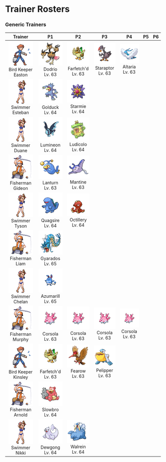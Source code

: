 # Trainer Rosters

### Generic Trainers

| Trainer | P1 | P2 | P3 | P4 | P5 | P6 |
|:-------:|:--:|:--:|:--:|:--:|:--:|:--:|
| ![Bird Keeper Easton](../../assets/trainers/bird_keeper.png "Bird Keeper Easton")<br>Bird Keeper Easton | ![Dodrio](../../assets/sprites/dodrio/front.gif "Dodrio")<br>Dodrio<br>Lv. 63 | ![Farfetch'd](../../assets/sprites/farfetchd/front.gif "Farfetch'd")<br>Farfetch'd<br>Lv. 63 | ![Staraptor](../../assets/sprites/staraptor/front.gif "Staraptor")<br>Staraptor<br>Lv. 63 | ![Altaria](../../assets/sprites/altaria/front.gif "Altaria")<br>Altaria<br>Lv. 63 |
| ![Swimmer Esteban](../../assets/trainers/swimmer.png "Swimmer Esteban")<br>Swimmer Esteban | ![Golduck](../../assets/sprites/golduck/front.gif "Golduck")<br>Golduck<br>Lv. 64 | ![Starmie](../../assets/sprites/starmie/front.gif "Starmie")<br>Starmie<br>Lv. 64 |
| ![Swimmer Duane](../../assets/trainers/swimmer.png "Swimmer Duane")<br>Swimmer Duane | ![Lumineon](../../assets/sprites/lumineon/front.gif "Lumineon")<br>Lumineon<br>Lv. 64 | ![Ludicolo](../../assets/sprites/ludicolo/front.gif "Ludicolo")<br>Ludicolo<br>Lv. 64 |
| ![Fisherman Gideon](../../assets/trainers/fisherman.png "Fisherman Gideon")<br>Fisherman Gideon | ![Lanturn](../../assets/sprites/lanturn/front.gif "Lanturn")<br>Lanturn<br>Lv. 63 | ![Mantine](../../assets/sprites/mantine/front.gif "Mantine")<br>Mantine<br>Lv. 63 |
| ![Swimmer Tyson](../../assets/trainers/swimmer.png "Swimmer Tyson")<br>Swimmer Tyson | ![Quagsire](../../assets/sprites/quagsire/front.gif "Quagsire")<br>Quagsire<br>Lv. 64 | ![Octillery](../../assets/sprites/octillery/front.gif "Octillery")<br>Octillery<br>Lv. 64 |
| ![Fisherman Liam](../../assets/trainers/fisherman.png "Fisherman Liam")<br>Fisherman Liam | ![Gyarados](../../assets/sprites/gyarados/front.gif "Gyarados")<br>Gyarados<br>Lv. 65 |
| ![Swimmer Chelan](../../assets/trainers/swimmer.png "Swimmer Chelan")<br>Swimmer Chelan | ![Azumarill](../../assets/sprites/azumarill/front.gif "Azumarill")<br>Azumarill<br>Lv. 65 |
| ![Fisherman Murphy](../../assets/trainers/fisherman.png "Fisherman Murphy")<br>Fisherman Murphy | ![Corsola](../../assets/sprites/corsola/front.gif "Corsola")<br>Corsola<br>Lv. 63 | ![Corsola](../../assets/sprites/corsola/front.gif "Corsola")<br>Corsola<br>Lv. 63 | ![Corsola](../../assets/sprites/corsola/front.gif "Corsola")<br>Corsola<br>Lv. 63 | ![Corsola](../../assets/sprites/corsola/front.gif "Corsola")<br>Corsola<br>Lv. 63 |
| ![Bird Keeper Kinsley](../../assets/trainers/bird_keeper.png "Bird Keeper Kinsley")<br>Bird Keeper Kinsley | ![Farfetch'd](../../assets/sprites/farfetchd/front.gif "Farfetch'd")<br>Farfetch'd<br>Lv. 63 | ![Fearow](../../assets/sprites/fearow/front.gif "Fearow")<br>Fearow<br>Lv. 63 | ![Pelipper](../../assets/sprites/pelipper/front.gif "Pelipper")<br>Pelipper<br>Lv. 63 |
| ![Fisherman Arnold](../../assets/trainers/fisherman.png "Fisherman Arnold")<br>Fisherman Arnold | ![Slowbro](../../assets/sprites/slowbro/front.gif "Slowbro")<br>Slowbro<br>Lv. 64 |
| ![Swimmer Nikki](../../assets/trainers/swimmer.png "Swimmer Nikki")<br>Swimmer Nikki | ![Dewgong](../../assets/sprites/dewgong/front.gif "Dewgong")<br>Dewgong<br>Lv. 64 | ![Walrein](../../assets/sprites/walrein/front.gif "Walrein")<br>Walrein<br>Lv. 64 |

